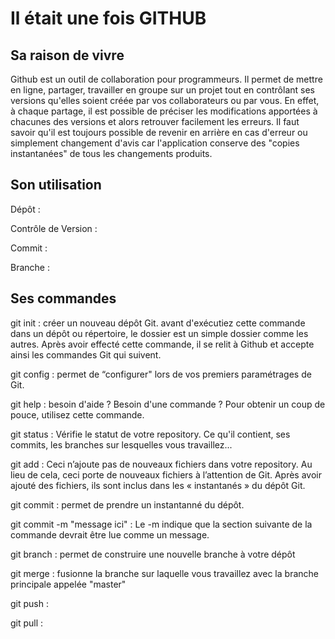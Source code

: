 # Il était une fois GITHUB

## Sa raison de vivre

Github est un outil de collaboration pour programmeurs.
Il permet de mettre en ligne, partager, travailler en groupe sur un projet tout en contrôlant ses versions qu'elles soient créée par vos collaborateurs ou par vous.
En effet, à chaque partage, il est possible de préciser les modifications apportées à chacunes des versions et alors retrouver facilement les erreurs.
Il faut savoir qu'il est toujours possible de revenir en arrière en cas d'erreur ou simplement changement d'avis car l'application conserve des "copies instantanées" de tous les changements produits.

## Son utilisation

Dépôt :

Contrôle de Version :

Commit :

Branche :


## Ses commandes

git init : créer un nouveau dépôt Git. avant d'exécutiez cette commande dans un dépôt ou répertoire, le dossier est un simple dossier comme les autres. Après avoir effecté cette commande, il se relit à Github et accepte ainsi les commandes Git qui suivent.

git config : permet de “configurer" lors de vos premiers paramétrages de Git.

git help : besoin d'aide ? Besoin d'une commande ? Pour obtenir un coup de pouce, utilisez cette commande.

git status : Vérifie le statut de votre repository. Ce qu'il contient, ses commits, les branches sur lesquelles vous travaillez...

git add : Ceci n’ajoute pas de nouveaux fichiers dans votre repository. Au lieu de cela, ceci porte de nouveaux fichiers à l’attention de Git. Après avoir ajouté des fichiers, ils sont inclus dans les « instantanés » du dépôt Git.

git commit : permet de prendre un instantanné du dépôt.

git commit -m "message ici" : Le -m indique que la section suivante de la commande devrait être lue comme un message.

git branch : permet de construire une nouvelle branche à votre dépôt

git merge : fusionne la branche sur laquelle vous travaillez avec la branche principale appelée "master"

git push :

git pull :
